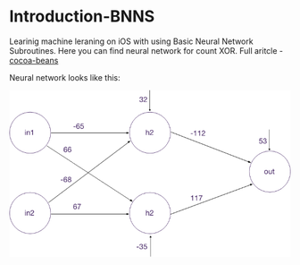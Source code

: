 # Introduction-BNNS

Learinig machine leraning on iOS with using Basic Neural Network Subroutines.
Here you can find neural network for count XOR. Full aritcle - [cocoa-beans](http://cocoa-beans.ru/technology/bnns/)

Neural network looks like this:

![NN](Images/Netowrk_with_params.png)
